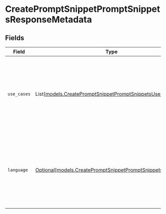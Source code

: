 # CreatePromptSnippetPromptSnippetsResponseMetadata


## Fields

| Field                                                                                                                     | Type                                                                                                                      | Required                                                                                                                  | Description                                                                                                               |
| ------------------------------------------------------------------------------------------------------------------------- | ------------------------------------------------------------------------------------------------------------------------- | ------------------------------------------------------------------------------------------------------------------------- | ------------------------------------------------------------------------------------------------------------------------- |
| `use_cases`                                                                                                               | List[[models.CreatePromptSnippetPromptSnippetsUseCases](../models/createpromptsnippetpromptsnippetsusecases.md)]          | :heavy_minus_sign:                                                                                                        | A list of use cases that the prompt is meant to be used for. Use this field to categorize the prompt for your own purpose |
| `language`                                                                                                                | [Optional[models.CreatePromptSnippetPromptSnippetsLanguage]](../models/createpromptsnippetpromptsnippetslanguage.md)      | :heavy_minus_sign:                                                                                                        | The language that the prompt is written in. Use this field to categorize the prompt for your own purpose                  |